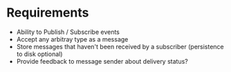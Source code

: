 # Requirements

* Ability to Publish / Subscribe events
* Accept any arbitray type as a message
* Store messages that haven't been received by a subscriber (persistence to disk optional)
* Provide feedback to message sender about delivery status?
